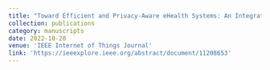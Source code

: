 ```yaml
---
title: "Toward Efficient and Privacy-Aware eHealth Systems: An Integrated Sensing, Computing, and Semantic Communication Approach"
collection: publications
category: manuscripts
date: 2022-10-20
venue: 'IEEE Internet of Things Journal'
link: 'https://ieeexplore.ieee.org/abstract/document/11208653'
---
```

